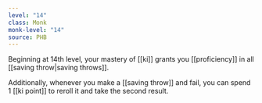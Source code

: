 ```yaml
---
level: "14"
class: Monk
monk-level: "14"
source: PHB
---
```



Beginning at 14th level, your mastery of [[ki]] grants you [[proficiency]] in all [[saving throw|saving throws]].

Additionally, whenever you make a [[saving throw]] and fail, you can spend 1 [[ki point]] to reroll it and take the second result.